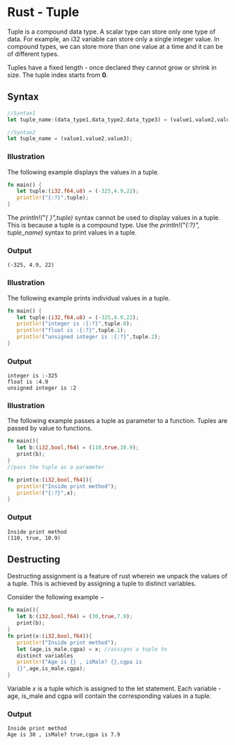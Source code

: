 # Rust - Tuple

Tuple is a compound data type. A scalar type can store only one type of data. For example, an i32 variable can store
only a single integer value. In compound types, we can store more than one value at a time and it can be of different
types.

Tuples have a fixed length - once declared they cannot grow or shrink in size. The tuple index starts from **0**.

## Syntax

```rust
//Syntax1
let tuple_name:(data_type1,data_type2,data_type3) = (value1,value2,value3);

//Syntax2
let tuple_name = (value1,value2,value3);
```

### Illustration

The following example displays the values in a tuple.

```rust
fn main() {
   let tuple:(i32,f64,u8) = (-325,4.9,22);
   println!("{:?}",tuple);
}
```

The *println!("{ }",tuple)* syntax cannot be used to display values in a tuple. This is because a tuple is a compound
type. Use the *println!("{:?}", tuple_name)* syntax to print values in a tuple.

### Output

```
(-325, 4.9, 22)
```

### Illustration

The following example prints individual values in a tuple.

```rust
fn main() {
   let tuple:(i32,f64,u8) = (-325,4.9,22);
   println!("integer is :{:?}",tuple.0);
   println!("float is :{:?}",tuple.1);
   println!("unsigned integer is :{:?}",tuple.2);
}
```

### Output

```
integer is :-325
float is :4.9
unsigned integer is :2
```

### Illustration

The following example passes a tuple as parameter to a function. Tuples are passed by value to functions.

```rust
fn main(){
   let b:(i32,bool,f64) = (110,true,10.9);
   print(b);
}
//pass the tuple as a parameter

fn print(x:(i32,bool,f64)){
   println!("Inside print method");
   println!("{:?}",x);
}
```

### Output

```
Inside print method
(110, true, 10.9)
```

## Destructing

Destructing assignment is a feature of rust wherein we unpack the values of a tuple. This is achieved by assigning a
tuple to distinct variables.

Consider the following example −

```rust
fn main(){
   let b:(i32,bool,f64) = (30,true,7.9);
   print(b);
}
fn print(x:(i32,bool,f64)){
   println!("Inside print method");
   let (age,is_male,cgpa) = x; //assigns a tuple to 
   distinct variables
   println!("Age is {} , isMale? {},cgpa is 
   {}",age,is_male,cgpa);
}
```

Variable *x* is a tuple which is assigned to the let statement. Each variable - age, is_male and cgpa will contain the
corresponding values in a tuple.

### Output

```
Inside print method
Age is 30 , isMale? true,cgpa is 7.9
```